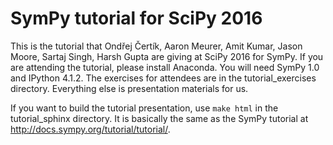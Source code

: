 SymPy tutorial for SciPy 2016
=============================

This is the tutorial that Ondřej Čertík, Aaron Meurer, Amit Kumar, Jason Moore, Sartaj Singh, Harsh Gupta are
giving at SciPy 2016 for SymPy.  If you are attending the tutorial, please
install Anaconda. You will need SymPy 1.0 and IPython 4.1.2.  The exercises
for attendees are in the tutorial_exercises directory. Everything else is
presentation materials for us.

If you want to build the tutorial presentation, use `make html` in the
tutorial_sphinx directory. It is basically the same as the SymPy tutorial at
http://docs.sympy.org/tutorial/tutorial/.

